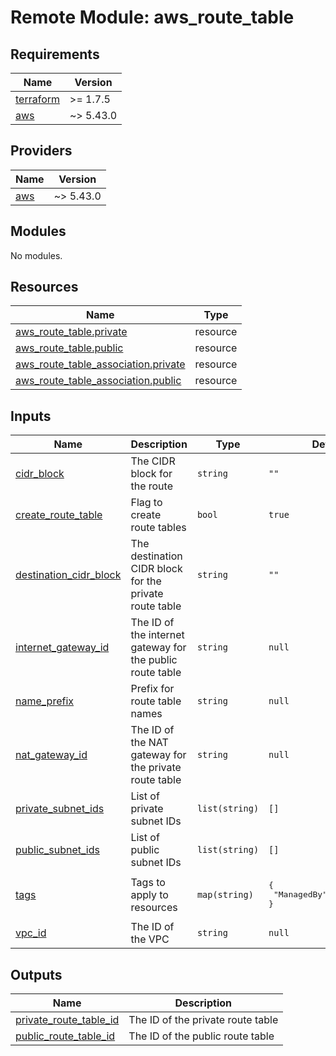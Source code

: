 # Remote Module: aws_route_table

## Requirements

| Name | Version |
|------|---------|
| <a name="requirement_terraform"></a> [terraform](#requirement\_terraform) | >= 1.7.5 |
| <a name="requirement_aws"></a> [aws](#requirement\_aws) | ~> 5.43.0 |

## Providers

| Name | Version |
|------|---------|
| <a name="provider_aws"></a> [aws](#provider\_aws) | ~> 5.43.0 |

## Modules

No modules.

## Resources

| Name | Type |
|------|------|
| [aws_route_table.private](https://registry.terraform.io/providers/hashicorp/aws/latest/docs/resources/route_table) | resource |
| [aws_route_table.public](https://registry.terraform.io/providers/hashicorp/aws/latest/docs/resources/route_table) | resource |
| [aws_route_table_association.private](https://registry.terraform.io/providers/hashicorp/aws/latest/docs/resources/route_table_association) | resource |
| [aws_route_table_association.public](https://registry.terraform.io/providers/hashicorp/aws/latest/docs/resources/route_table_association) | resource |

## Inputs

| Name | Description | Type | Default | Required |
|------|-------------|------|---------|:--------:|
| <a name="input_cidr_block"></a> [cidr\_block](#input\_cidr\_block) | The CIDR block for the route | `string` | `""` | no |
| <a name="input_create_route_table"></a> [create\_route\_table](#input\_create\_route\_table) | Flag to create route tables | `bool` | `true` | no |
| <a name="input_destination_cidr_block"></a> [destination\_cidr\_block](#input\_destination\_cidr\_block) | The destination CIDR block for the private route table | `string` | `""` | no |
| <a name="input_internet_gateway_id"></a> [internet\_gateway\_id](#input\_internet\_gateway\_id) | The ID of the internet gateway for the public route table | `string` | `null` | no |
| <a name="input_name_prefix"></a> [name\_prefix](#input\_name\_prefix) | Prefix for route table names | `string` | `null` | no |
| <a name="input_nat_gateway_id"></a> [nat\_gateway\_id](#input\_nat\_gateway\_id) | The ID of the NAT gateway for the private route table | `string` | `null` | no |
| <a name="input_private_subnet_ids"></a> [private\_subnet\_ids](#input\_private\_subnet\_ids) | List of private subnet IDs | `list(string)` | `[]` | no |
| <a name="input_public_subnet_ids"></a> [public\_subnet\_ids](#input\_public\_subnet\_ids) | List of public subnet IDs | `list(string)` | `[]` | no |
| <a name="input_tags"></a> [tags](#input\_tags) | Tags to apply to resources | `map(string)` | <pre>{<br>  "ManagedBy": "Terraform"<br>}</pre> | no |
| <a name="input_vpc_id"></a> [vpc\_id](#input\_vpc\_id) | The ID of the VPC | `string` | `null` | no |

## Outputs

| Name | Description |
|------|-------------|
| <a name="output_private_route_table_id"></a> [private\_route\_table\_id](#output\_private\_route\_table\_id) | The ID of the private route table |
| <a name="output_public_route_table_id"></a> [public\_route\_table\_id](#output\_public\_route\_table\_id) | The ID of the public route table |
